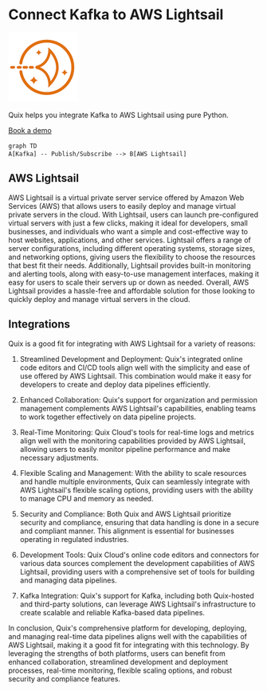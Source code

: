 # Connect Kafka to AWS Lightsail

![](./images/logo_1.jpg)

Quix helps you integrate Kafka to AWS Lightsail using pure Python.

<div>
<a class="md-button md-button--primary" href="https://share.hsforms.com/1iW0TmZzKQMChk0lxd_tGiw4yjw2?__hstc=175542013.2303933fbd746c0ac86d9ccbe9bc9100.1728383268831.1729603416735.1729620918855.31&__hssc=175542013.1.1729620918855&__hsfp=2132701734" target="_blank" style="margin-right:.5rem;">Book a demo</a>
<br/>
</div>

```mermaid
graph TD
A[Kafka] -- Publish/Subscribe --> B[AWS Lightsail]
```

## AWS Lightsail

AWS Lightsail is a virtual private server service offered by Amazon Web Services (AWS) that allows users to easily deploy and manage virtual private servers in the cloud. With Lightsail, users can launch pre-configured virtual servers with just a few clicks, making it ideal for developers, small businesses, and individuals who want a simple and cost-effective way to host websites, applications, and other services. Lightsail offers a range of server configurations, including different operating systems, storage sizes, and networking options, giving users the flexibility to choose the resources that best fit their needs. Additionally, Lightsail provides built-in monitoring and alerting tools, along with easy-to-use management interfaces, making it easy for users to scale their servers up or down as needed. Overall, AWS Lightsail provides a hassle-free and affordable solution for those looking to quickly deploy and manage virtual servers in the cloud.

## Integrations

Quix is a good fit for integrating with AWS Lightsail for a variety of reasons:

1. Streamlined Development and Deployment: Quix's integrated online code editors and CI/CD tools align well with the simplicity and ease of use offered by AWS Lightsail. This combination would make it easy for developers to create and deploy data pipelines efficiently.

2. Enhanced Collaboration: Quix's support for organization and permission management complements AWS Lightsail's capabilities, enabling teams to work together effectively on data pipeline projects.

3. Real-Time Monitoring: Quix Cloud's tools for real-time logs and metrics align well with the monitoring capabilities provided by AWS Lightsail, allowing users to easily monitor pipeline performance and make necessary adjustments.

4. Flexible Scaling and Management: With the ability to scale resources and handle multiple environments, Quix can seamlessly integrate with AWS Lightsail's flexible scaling options, providing users with the ability to manage CPU and memory as needed.

5. Security and Compliance: Both Quix and AWS Lightsail prioritize security and compliance, ensuring that data handling is done in a secure and compliant manner. This alignment is essential for businesses operating in regulated industries.

6. Development Tools: Quix Cloud's online code editors and connectors for various data sources complement the development capabilities of AWS Lightsail, providing users with a comprehensive set of tools for building and managing data pipelines.

7. Kafka Integration: Quix's support for Kafka, including both Quix-hosted and third-party solutions, can leverage AWS Lightsail's infrastructure to create scalable and reliable Kafka-based data pipelines.

In conclusion, Quix's comprehensive platform for developing, deploying, and managing real-time data pipelines aligns well with the capabilities of AWS Lightsail, making it a good fit for integrating with this technology. By leveraging the strengths of both platforms, users can benefit from enhanced collaboration, streamlined development and deployment processes, real-time monitoring, flexible scaling options, and robust security and compliance features.

